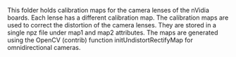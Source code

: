 This folder holds calibration maps for the camera lenses of the nVidia boards. Each lense has a different calibration map. 
The calibration maps are used to correct the distortion of the camera lenses. They are stored in a single npz file under
map1 and map2 attributes. The maps are generated using the OpenCV (contrib) function initUndistortRectifyMap for omnidirectional
cameras.

